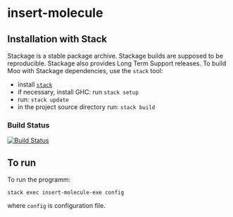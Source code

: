 # insert-molecule

Installation with Stack
-----------------------
Stackage is a stable package archive. Stackage builds are supposed to
be reproducible. Stackage also provides Long Term Support releases.
To build Moo with Stackage dependencies, use the `stack` tool:

  * install [`stack`](https://docs.haskellstack.org/)
  * if necessary, install GHC: run `stack setup`
  * run: `stack update`
  * in the project source directory run: `stack build`

### Build Status

[![Build Status](https://travis-ci.org/wurthel/insert-molecule.svg?branch=master)](https://travis-ci.org/wurthel/insert-molecule)

To run
------
To run the programm: 

`stack exec insert-molecule-exe config`

where `config` is configuration file.
